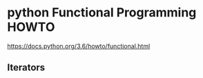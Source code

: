 # python Functional Programming HOWTO

https://docs.python.org/3.6/howto/functional.html

## Iterators
